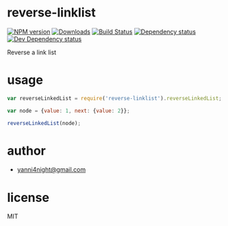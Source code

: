 # reverse-linklist

[![NPM version][npm-image]][npm-url] [![Downloads][downloads-image]][npm-url] [![Build Status][travis-image]][travis-url] [![Dependency status][david-dm-image]][david-dm-url] [![Dev Dependency status][david-dm-dev-image]][david-dm-dev-url]

Reverse a link list

# usage

```js
var reverseLinkedList = require('reverse-linklist').reverseLinkedList;

var node = {value: 1, next: {value: 2}};

reverseLinkedList(node);
```

# author
 - yanni4night@gmail.com

# license
MIT

[npm-url]: https://npmjs.org/package/reverse-linklist
[downloads-image]: http://img.shields.io/npm/dm/reverse-linklist.svg
[npm-image]: http://img.shields.io/npm/v/reverse-linklist.svg
[travis-url]: https://travis-ci.org/interview-algorithm/reverse-linklist
[travis-image]: http://img.shields.io/travis/interview-algorithm/reverse-linklist.svg
[david-dm-url]:https://david-dm.org/interview-algorithm/reverse-linklist
[david-dm-image]:https://david-dm.org/interview-algorithm/reverse-linklist.svg
[david-dm-dev-url]:https://david-dm.org/interview-algorithm/reverse-linklist#info=devDependencies
[david-dm-dev-image]:https://david-dm.org/interview-algorithm/reverse-linklist/dev-status.svg
